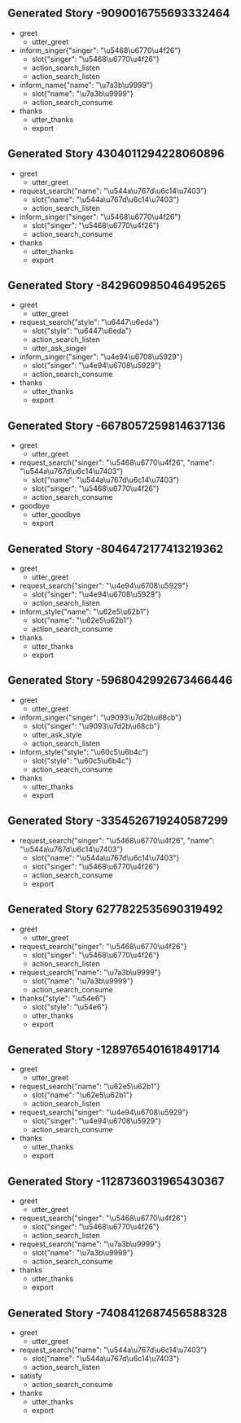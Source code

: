 ## Generated Story -9090016755693332464
* greet
    - utter_greet
* inform_singer{"singer": "\u5468\u6770\u4f26"}
    - slot{"singer": "\u5468\u6770\u4f26"}
    - action_search_listen
    - action_search_listen
* inform_name{"name": "\u7a3b\u9999"}
    - slot{"name": "\u7a3b\u9999"}
    - action_search_consume
* thanks
    - utter_thanks
    - export

## Generated Story 4304011294228060896
* greet
    - utter_greet
* request_search{"name": "\u544a\u767d\u6c14\u7403"}
    - slot{"name": "\u544a\u767d\u6c14\u7403"}
    - action_search_listen
* inform_singer{"singer": "\u5468\u6770\u4f26"}
    - slot{"singer": "\u5468\u6770\u4f26"}
    - action_search_consume
* thanks
    - utter_thanks
    - export

## Generated Story -842960985046495265
* greet
    - utter_greet
* request_search{"style": "\u6447\u6eda"}
    - slot{"style": "\u6447\u6eda"}
    - action_search_listen
    - utter_ask_singer
* inform_singer{"singer": "\u4e94\u6708\u5929"}
    - slot{"singer": "\u4e94\u6708\u5929"}
    - action_search_consume
* thanks
    - utter_thanks
    - export

## Generated Story -6678057259814637136
* greet
    - utter_greet
* request_search{"singer": "\u5468\u6770\u4f26", "name": "\u544a\u767d\u6c14\u7403"}
    - slot{"name": "\u544a\u767d\u6c14\u7403"}
    - slot{"singer": "\u5468\u6770\u4f26"}
    - action_search_consume
* goodbye
    - utter_goodbye
    - export

## Generated Story -8046472177413219362
* greet
    - utter_greet
* request_search{"singer": "\u4e94\u6708\u5929"}
    - slot{"singer": "\u4e94\u6708\u5929"}
    - action_search_listen
* inform_style{"name": "\u62e5\u62b1"}
    - slot{"name": "\u62e5\u62b1"}
    - action_search_consume
* thanks
    - utter_thanks
    - export

## Generated Story -5968042992673466446
* greet
    - utter_greet
* inform_singer{"singer": "\u9093\u7d2b\u68cb"}
    - slot{"singer": "\u9093\u7d2b\u68cb"}
    - utter_ask_style
    - action_search_listen
* inform_style{"style": "\u60c5\u6b4c"}
    - slot{"style": "\u60c5\u6b4c"}
    - action_search_consume
* thanks
    - utter_thanks
    - export

## Generated Story -3354526719240587299
* request_search{"singer": "\u5468\u6770\u4f26", "name": "\u544a\u767d\u6c14\u7403"}
    - slot{"name": "\u544a\u767d\u6c14\u7403"}
    - slot{"singer": "\u5468\u6770\u4f26"}
    - action_search_consume
    - export

## Generated Story 6277822535690319492
* greet
    - utter_greet
* request_search{"singer": "\u5468\u6770\u4f26"}
    - slot{"singer": "\u5468\u6770\u4f26"}
    - action_search_listen
* request_search{"name": "\u7a3b\u9999"}
    - slot{"name": "\u7a3b\u9999"}
    - action_search_consume
* thanks{"style": "\u54e6"}
    - slot{"style": "\u54e6"}
    - utter_thanks
    - export

## Generated Story -1289765401618491714
* greet
    - utter_greet
* request_search{"name": "\u62e5\u62b1"}
    - slot{"name": "\u62e5\u62b1"}
    - action_search_listen
* request_search{"singer": "\u4e94\u6708\u5929"}
    - slot{"singer": "\u4e94\u6708\u5929"}
    - action_search_consume
* thanks
    - utter_thanks
    - export

## Generated Story -1128736031965430367
* greet
    - utter_greet
* request_search{"singer": "\u5468\u6770\u4f26"}
    - slot{"singer": "\u5468\u6770\u4f26"}
    - action_search_listen
* request_search{"name": "\u7a3b\u9999"}
    - slot{"name": "\u7a3b\u9999"}
    - action_search_consume
* thanks
    - utter_thanks
    - export

## Generated Story -7408412687456588328
* greet
    - utter_greet
* request_search{"name": "\u544a\u767d\u6c14\u7403"}
    - slot{"name": "\u544a\u767d\u6c14\u7403"}
    - action_search_listen
* satisfy
    - action_search_consume
* thanks
    - utter_thanks
    - export

